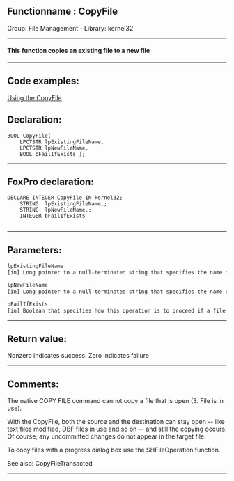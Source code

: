 <link rel="stylesheet" type="text/css" href="../../css/win32api.css">  
<link rel="stylesheet" href="https://cdnjs.cloudflare.com/ajax/libs/font-awesome/4.7.0/css/font-awesome.min.css">

## Functionname : CopyFile
Group: File Management - Library: kernel32    
***  


#### This function copies an existing file to a new file
***  


## Code examples:
[Using the CopyFile](../../samples/sample_009.md)  

## Declaration:
```foxpro  
BOOL CopyFile(
	LPCTSTR lpExistingFileName,
	LPCTSTR lpNewFileName,
	BOOL bFailIfExists );  
```  
***  


## FoxPro declaration:
```foxpro  
DECLARE INTEGER CopyFile IN kernel32;
	STRING  lpExistingFileName,;
	STRING  lpNewFileName,;
	INTEGER bFailIfExists
  
```  
***  


## Parameters:
```txt  
lpExistingFileName
[in] Long pointer to a null-terminated string that specifies the name of an existing file.

lpNewFileName
[in] Long pointer to a null-terminated string that specifies the name of the new file.

bFailIfExists
[in] Boolean that specifies how this operation is to proceed if a file of the same name as that specified by lpNewFileName already exists. If this parameter is TRUE and the new file already exists, the function fails. If this parameter is FALSE and the new file already exists, the function overwrites the existing file and succeeds  
```  
***  


## Return value:
Nonzero indicates success. Zero indicates failure  
***  


## Comments:
The native COPY FILE command cannot copy a file that is open (3. File is in use).   
  
With the CopyFile, both the source and the destination can stay open -- like text files modified, DBF files in use and so on -- and still the copying occurs. Of course, any uncommitted changes do not appear in the target file.  
  
To copy files with a progress dialog box use the SHFileOperation function.   
  
See also: CopyFileTransacted   
  
***  

